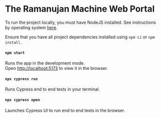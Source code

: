 # The Ramanujan Machine Web Portal

To run the project locally, you must have NodeJS installed. See instructions by operating system [here](https://nodejs.org/en/download/package-manager). 

Ensure that you have all project dependencies installed using `npm ci` or `npm install`.

#### `npm start`

Runs the app in the development mode.\
Open [http://localhost:5173](http://localhost:5173) to view it in the browser.

#### `npx cypress run`

Runs Cypress end to end tests in your terminal.

#### `npx cypress open`

Launches Cypress UI to run end to end tests in the browser.
